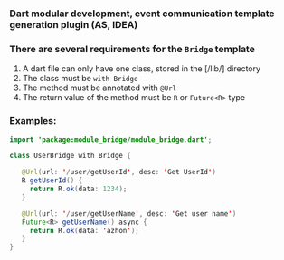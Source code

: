 ### Dart modular development, event communication template generation plugin (AS, IDEA)

### There are several requirements for the `Bridge` template
1. A dart file can only have one class, stored in the [/lib/] directory
2. The class must be `with Bridge`
3. The method must be annotated with `@Url`
4. The return value of the method must be `R` or `Future<R>` type

### Examples:

```java
import 'package:module_bridge/module_bridge.dart';

class UserBridge with Bridge {

   @Url(url: '/user/getUserId', desc: 'Get UserId')
   R getUserId() {
     return R.ok(data: 1234);
   }

   @Url(url: '/user/getUserName', desc: 'Get user name')
   Future<R> getUserName() async {
     return R.ok(data: 'azhon');
   }
}
```